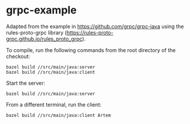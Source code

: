 # grpc-example

Adapted from the example in https://github.com/grpc/grpc-java using the rules-proto-grpc library (https://rules-proto-grpc.github.io/rules_proto_grpc).

To compile, run the following commands from the root directory of the checkout:
```
bazel build //src/main/java:server
bazel build //src/main/java:client
```

Start the server:
```
bazel build //src/main/java:server
```

From a different terminal, run the client:
```
bazel build //src/main/java:client Artem
```
